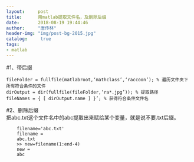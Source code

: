 ```yaml
---
layout:		post
title: 		用matlab提取文件名，及删除后缀
date: 		2018-08-19 19:44:46
author:		"唐传林"
header-img: "img/post-bg-2015.jpg"
catalog:	 true
tags:
- matlab
---
```

#1、带后缀

```
fileFolder = fullfile(matlabroot,‘mathclass’,‘raccoon’); % 遍历文件夹下所有符合条件的文件  
dirOutput = dir(fullfile(fileFolder,‘ra*.jpg’)); % 提取路径  
fileNames = { [ dirOutput.name ] }’; % 获得符合条件文件名
```

#2、删除后缀  
把abc.txt这个文件名中的abc提取出来赋给某个变量，就是说不要.txt后缀。


```    
    filename='abc.txt'
    filename =
    abc.txt
    >> new=filename(1:end-4)
    new =
    abc
```

